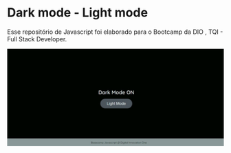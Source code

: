 <h1>Dark mode - Light mode</h1>

<p>Esse repositório de Javascript foi elaborado para o Bootcamp da DIO , TQI - Full Stack Developer.</p>

<img src="assets/img/dark mode.jpeg">
